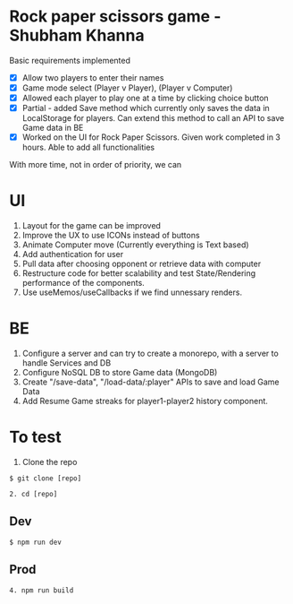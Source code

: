 # Rock paper scissors game - Shubham Khanna
Basic requirements implemented
- [X] Allow two players to enter their names
- [X] Game mode select (Player v Player), (Player v Computer)
- [X] Allowed each player to play one at a time by clicking choice button
- [x] Partial - added Save method which currently only saves the data in LocalStorage for players. Can extend this method to call an API to save Game data in BE
- [x] Worked on the UI for Rock Paper Scissors. Given work completed in 3 hours. Able to add all functionalities

With more time, not in order of priority, we can
# UI
1. Layout for the game can be improved
2. Improve the UX to use ICONs instead of buttons
3. Animate Computer move (Currently everything is Text based)
4. Add authentication for user
5. Pull data after choosing opponent or retrieve data with computer
6. Restructure code for better scalability and test State/Rendering performance of the components.
7. Use useMemos/useCallbacks if we find unnessary renders.
# BE
1. Configure a server and can try to create a monorepo, with a server to handle Services and DB
2. Configure NoSQL DB to store Game data (MongoDB)
3. Create "/save-data", "/load-data/:player" APIs to save and load Game Data
4. Add Resume Game streaks for player1-player2 history component.


# To test
1. Clone the repo
```shell
$ git clone [repo]
```
```shell
2. cd [repo]
```
## Dev
```shell
$ npm run dev
```
## Prod
```shell
4. npm run build
```
